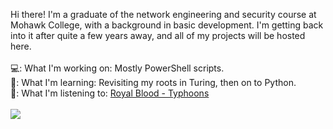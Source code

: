 Hi there! I'm a graduate of the network engineering and security course at Mohawk College, with a background in basic development. I'm getting back into it after quite a few years away, and all of my projects will be hosted here.<br>
<br>
💻: What I'm working on: Mostly PowerShell scripts.<br>
📖: What I'm learning: Revisiting my roots in Turing, then on to Python.<br>
🎵: What I'm listening to: <a href="https://open.spotify.com/album/05aqnnpYVOvsX0SIzmIuxi?si=0axtTv-MRx-es-PPEyi66g">Royal Blood - Typhoons</a><br>
<br>
<a href="#">
  <img align="center" src="https://github-readme-stats.vercel.app/api/top-langs/?username=Gediren&layout=compact&count_private=true" />
</a>
